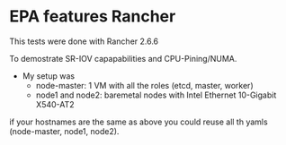 # EPA features Rancher

This tests were done with Rancher 2.6.6

To demostrate SR-IOV capapabilities and CPU-Pining/NUMA.

- My setup was 
     - node-master: 1 VM with all the roles (etcd, master, worker)
     - node1 and node2: baremetal nodes with Intel Ethernet 10-Gigabit X540-AT2

if your hostnames are the same as above you could reuse all th yamls (node-master, node1, node2).
